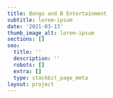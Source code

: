 ```yaml
---
title: Bongo and B Entertainment
subtitle: lorem-ipsum
date: '2021-03-13'
thumb_image_alt: lorem-ipsum
sections: []
seo:
  title: ''
  description: ''
  robots: []
  extra: []
  type: stackbit_page_meta
layout: project
---
```

